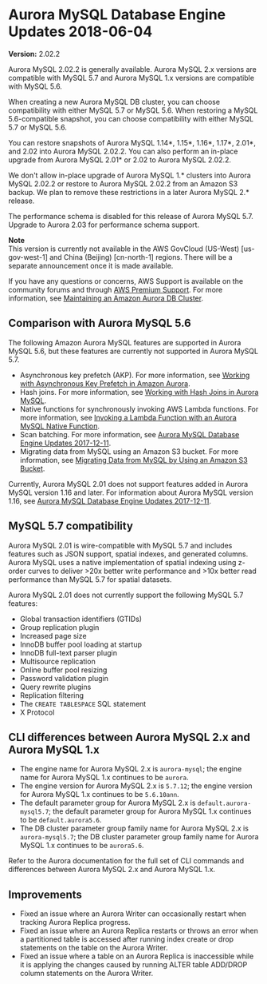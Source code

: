 # Aurora MySQL Database Engine Updates 2018\-06\-04<a name="AuroraMySQL.Updates.2022"></a>

**Version:** 2\.02\.2

Aurora MySQL 2\.02\.2 is generally available\. Aurora MySQL 2\.x versions are compatible with MySQL 5\.7 and Aurora MySQL 1\.x versions are compatible with MySQL 5\.6\.

When creating a new Aurora MySQL DB cluster, you can choose compatibility with either MySQL 5\.7 or MySQL 5\.6\. When restoring a MySQL 5\.6\-compatible snapshot, you can choose compatibility with either MySQL 5\.7 or MySQL 5\.6\.

You can restore snapshots of Aurora MySQL 1\.14\*, 1\.15\*, 1\.16\*, 1\.17\*, 2\.01\*, and 2\.02 into Aurora MySQL 2\.02\.2\. You can also perform an in\-place upgrade from Aurora MySQL 2\.01\* or 2\.02 to Aurora MySQL 2\.02\.2\.

We don't allow in\-place upgrade of Aurora MySQL 1\.\* clusters into Aurora MySQL 2\.02\.2 or restore to Aurora MySQL 2\.02\.2 from an Amazon S3 backup\. We plan to remove these restrictions in a later Aurora MySQL 2\.\* release\.

The performance schema is disabled for this release of Aurora MySQL 5\.7\. Upgrade to Aurora 2\.03 for performance schema support\.

**Note**  
 This version is currently not available in the AWS GovCloud \(US\-West\) \[us\-gov\-west\-1\] and China \(Beijing\) \[cn\-north\-1\] regions\. There will be a separate announcement once it is made available\. 

If you have any questions or concerns, AWS Support is available on the community forums and through [AWS Premium Support](http://aws.amazon.com/support)\. For more information, see [Maintaining an Amazon Aurora DB Cluster](USER_UpgradeDBInstance.Maintenance.md)\.

## Comparison with Aurora MySQL 5\.6<a name="AuroraMySQL.Updates.2022.Compare56"></a>

The following Amazon Aurora MySQL features are supported in Aurora MySQL 5\.6, but these features are currently not supported in Aurora MySQL 5\.7\.
+ Asynchronous key prefetch \(AKP\)\. For more information, see [Working with Asynchronous Key Prefetch in Amazon Aurora](AuroraMySQL.BestPractices.md#Aurora.BestPractices.AKP)\.
+ Hash joins\. For more information, see [Working with Hash Joins in Aurora MySQL](AuroraMySQL.BestPractices.md#Aurora.BestPractices.HashJoin)\.
+ Native functions for synchronously invoking AWS Lambda functions\. For more information, see [Invoking a Lambda Function with an Aurora MySQL Native Function](AuroraMySQL.Integrating.Lambda.md#AuroraMySQL.Integrating.NativeLambda)\.
+ Scan batching\. For more information, see [Aurora MySQL Database Engine Updates 2017\-12\-11](AuroraMySQL.Updates.20171211.md)\.
+ Migrating data from MySQL using an Amazon S3 bucket\. For more information, see [Migrating Data from MySQL by Using an Amazon S3 Bucket](AuroraMySQL.Migrating.ExtMySQL.md#AuroraMySQL.Migrating.ExtMySQL.S3)\.

Currently, Aurora MySQL 2\.01 does not support features added in Aurora MySQL version 1\.16 and later\. For information about Aurora MySQL version 1\.16, see [Aurora MySQL Database Engine Updates 2017\-12\-11](AuroraMySQL.Updates.20171211.md)\.

## MySQL 5\.7 compatibility<a name="AuroraMySQL.Updates.2022.Compatibility"></a>

Aurora MySQL 2\.01 is wire\-compatible with MySQL 5\.7 and includes features such as JSON support, spatial indexes, and generated columns\. Aurora MySQL uses a native implementation of spatial indexing using z\-order curves to deliver >20x better write performance and >10x better read performance than MySQL 5\.7 for spatial datasets\.

Aurora MySQL 2\.01 does not currently support the following MySQL 5\.7 features:
+ Global transaction identifiers \(GTIDs\)
+ Group replication plugin
+ Increased page size
+ InnoDB buffer pool loading at startup
+ InnoDB full\-text parser plugin
+ Multisource replication
+ Online buffer pool resizing
+ Password validation plugin
+ Query rewrite plugins
+ Replication filtering
+ The `CREATE TABLESPACE` SQL statement
+ X Protocol

## CLI differences between Aurora MySQL 2\.x and Aurora MySQL 1\.x<a name="AuroraMySQL.Updates.20180206.CLI"></a>
+ The engine name for Aurora MySQL 2\.x is `aurora-mysql`; the engine name for Aurora MySQL 1\.x continues to be `aurora`\.
+ The engine version for Aurora MySQL 2\.x is `5.7.12`; the engine version for Aurora MySQL 1\.x continues to be `5.6.10ann`\.
+ The default parameter group for Aurora MySQL 2\.x is `default.aurora-mysql5.7`; the default parameter group for Aurora MySQL 1\.x continues to be `default.aurora5.6`\.
+ The DB cluster parameter group family name for Aurora MySQL 2\.x is `aurora-mysql5.7`; the DB cluster parameter group family name for Aurora MySQL 1\.x continues to be `aurora5.6`\.

Refer to the Aurora documentation for the full set of CLI commands and differences between Aurora MySQL 2\.x and Aurora MySQL 1\.x\.

## Improvements<a name="AuroraMySQL.Updates.2022.Improvements"></a>
+ Fixed an issue where an Aurora Writer can occasionally restart when tracking Aurora Replica progress\.
+ Fixed an issue where an Aurora Replica restarts or throws an error when a partitioned table is accessed after running index create or drop statements on the table on the Aurora Writer\.
+ Fixed an issue where a table on an Aurora Replica is inaccessible while it is applying the changes caused by running ALTER table ADD/DROP column statements on the Aurora Writer\.